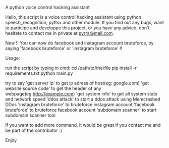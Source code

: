 A python voice control hacking assistant

Hello, this script is a voice control hacking assistant using python speech_recognition, pyttsx and other module. If you find out any bugs, want to participe and developpe this project, or you have any advice, don't hesitate to contact me in private at pyrra@mail.com.

New !!
You can now do facebook and instagram account bruteforce, by saying 'facebook bruteforce' or 'instagram bruteforce' !!

Usage:

run the script by typing in cmd:
cd /path/to/the/file
pip install -r requirements.txt
python main.py

try to say 'get server ip' to get ip adress of host(eg: google.com) 
'get website source code' to get the header of any webpage(eg:http://example.com) 
'get system info' to get all system stats and network speed 
'ddos attack' to start a ddos attack using Memcrashed DDos
'instagram bruteforce' to bruteforce instagram account
'facebook bruteforce' to bruteforce facebook account
'subdomain scanner' to start subdomain scanner tool

If you want to add more command, it would be great if you contact me and be part of the contributor :)

Enjoy
